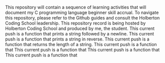 This repository will contain a sequence of learning activities that will document my C programming language beginner skill accrual.
To navigate this repository, please refer to the Github guides and consult the Holberton Coding School leadership. 
This repository record is being hosted by Holberton Coding School and produced by me, the student.
This current push is a function that prints a string followed by a newline. 
This current push is a function that prints a string in reverse.
This current push is a function that returns the length of a string. 
This current push is a function that 
This current push is a function that
This current push is a function that
This current push is a function that

